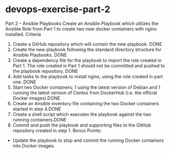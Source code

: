 # devops-exercise-part-2
Part 2 – Ansible Playbooks
Create an Ansible Playbook which utilizes the Ansible Role from Part 1 to create two new
docker containers with nginx installed.
Criteria
1. Create a GitHub repository which will contain the new playbook. DONE
2. Create the new playbook following the standard directory structure for Ansible
Playbooks. DONE
3. Create a dependency file for the playbook to import the role created in Part 1. The role
created in Part 1 should not be committed and pushed to the playbook repository. DONE
4. Add tasks to the playbook to install nginx, using the role created in part one. DONE
5. Start two Docker containers; 1 using the latest version of Debian and 1 running the
latest version of Centos from DockerHub (i.e. the official Docker images).DONE
6. Create an Ansible inventory file containing the two Docker containers started in step 4.DONE
7. Create a shell script which executes the playbook against the two running containers.DONE
8. Commit and push the playbook and supporting files to the GitHub repository created in
step 1.
Bonus Points:
- Update the playbook to stop and commit the running Docker containers into Docker
images.
